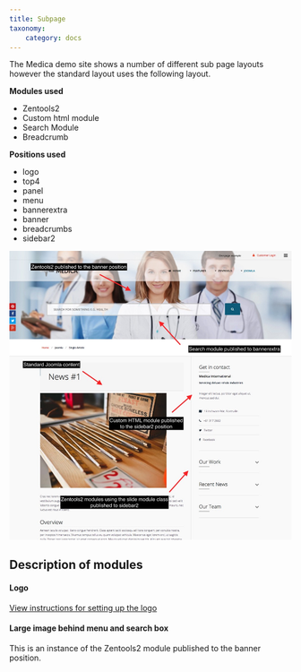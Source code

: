 ```yaml
---
title: Subpage
taxonomy:
    category: docs
---
```


The Medica demo site shows a number of different sub page layouts however the standard layout uses the following layout.


**Modules used**
- Zentools2
- Custom html module
- Search Module
- Breadcrumb

**Positions used**
- logo
- top4
- panel
- menu
- bannerextra
- banner
- breadcrumbs
- sidebar2

![Sub page](/images/sub-page/subpage-example.jpg)

## Description of modules

#### Logo 
<a href="/logo">View instructions for setting up the logo</a>

#### Large image behind menu and search box
This is an instance of the Zentools2 module published to the banner position.
